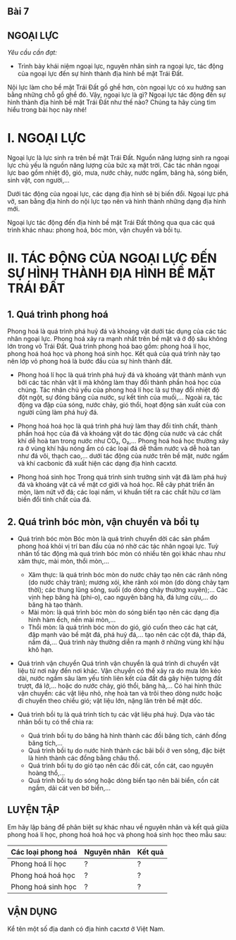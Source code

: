 ## Bài 7

## NGOẠI LỰC

*Yêu cầu cần đạt:*
- Trình bày khái niệm ngoại lực, nguyên nhân sinh ra ngoại lực, tác động của ngoại lực đến sự hình thành địa hình bề mặt Trái Đất.

Nội lực làm cho bề mặt Trái Đất gồ ghề hơn, còn ngoại lực có xu hướng san bằng những chỗ gồ ghề đó. Vậy, ngoại lực là gì? Ngoại lực tác động đến sự hình thành địa hình bề mặt Trái Đất như thế nào? Chúng ta hãy cùng tìm hiểu trong bài học này nhé!

# I. NGOẠI LỰC

Ngoại lực là lực sinh ra trên bề mặt Trái Đất. Nguồn năng lượng sinh ra ngoại lực chủ yếu là nguồn năng lượng của bức xạ mặt trời. Các tác nhân ngoại lực bao gồm nhiệt độ, gió, mưa, nước chảy, nước ngầm, băng hà, sóng biển, sinh vật, con người,...

Dưới tác động của ngoại lực, các dạng địa hình sẽ bị biến đổi. Ngoại lực phá vỡ, san bằng địa hình do nội lực tạo nên và hình thành những dạng địa hình mới.

Ngoại lực tác động đến địa hình bề mặt Trái Đất thông qua qua các quá trình khác nhau: phong hoá, bóc mòn, vận chuyển và bồi tụ.

# II. TÁC ĐỘNG CỦA NGOẠI LỰC ĐẾN SỰ HÌNH THÀNH ĐỊA HÌNH BỀ MẶT TRÁI ĐẤT

## 1. Quá trình phong hoá

Phong hoá là quá trình phá huỷ đá và khoáng vật dưới tác dụng của các tác nhân ngoại lực. Phong hoá xảy ra mạnh nhất trên bề mặt và ở độ sâu không lớn trong vỏ Trái Đất. Quá trình phong hoá bao gồm: phong hoá lí học, phong hoá hoá học và phong hoá sinh học. Kết quả của quá trình này tạo nên lớp vỏ phong hoá là bước đầu của sự hình thành đất.

- Phong hoá lí học là quá trình phá huỷ đá và khoáng vật thành mảnh vụn bởi các tác nhân vật lí mà không làm thay đổi thành phần hoá học của chúng. Tác nhân chủ yếu của phong hoá lí học là sự thay đổi nhiệt độ đột ngột, sự đóng băng của nước, sự kết tinh của muối,... Ngoài ra, tác động va đập của sóng, nước chảy, gió thổi, hoạt động sản xuất của con người cũng làm phá huỷ đá.

- Phong hoá hoá học là quá trình phá huỷ làm thay đổi tính chất, thành phần hoá học của đá và khoáng vật do tác động của nước và các chất khí dễ hoà tan trong nước như CO₂, O₂,... Phong hoá hoá học thường xảy ra ở vùng khí hậu nóng ẩm có các loại đá dễ thấm nước và dễ hoà tan như đá vôi, thạch cao,... dưới tác động của nước trên bề mặt, nước ngấm và khí cacbonic đã xuất hiện các dạng địa hình cacxtơ.

- Phong hoá sinh học
    Trong quá trình sinh trưởng sinh vật đã làm phá huỷ đá và khoáng vật cả về mặt cơ giới và hoá học. Rễ cây phát triển ăn mòn, làm nứt vỡ đá; các loại nấm, vi khuẩn tiết ra các chất hữu cơ làm biến đổi tính chất của đá.

## 2. Quá trình bóc mòn, vận chuyển và bồi tụ

- Quá trình bóc mòn
    Bóc mòn là quá trình chuyển dời các sản phẩm phong hoá khỏi vị trí ban đầu của nó nhờ các tác nhân ngoại lực. Tuỳ nhân tố tác động mà quá trình bóc mòn có nhiều tên gọi khác nhau như xâm thực, mài mòn, thổi mòn,...
    + Xâm thực: là quá trình bóc mòn do nước chảy tạo nên các rãnh nông (do nước chảy tràn); mương xói, khe rãnh xói mòn (do dòng chảy tạm thời); các thung lũng sông, suối (do dòng chảy thường xuyên);... Các vịnh hẹp băng hà (phi-o), cao nguyên băng hà, đá lưng cừu,... do băng hà tạo thành.
    + Mài mòn: là quá trình bóc mòn do sóng biển tạo nên các dạng địa hình hàm ếch, nền mài mòn,...
    + Thổi mòn: là quá trình bóc mòn do gió, gió cuốn theo các hạt cát, đập mạnh vào bề mặt đá, phá huỷ đá,... tạo nên các cột đá, tháp đá, nấm đá,... Quá trình này thường diễn ra mạnh ở những vùng khí hậu khô hạn.

- Quá trình vận chuyển
    Quá trình vận chuyển là quá trình di chuyển vật liệu từ nơi này đến nơi khác. Vận chuyển có thể xảy ra do mưa lớn kéo dài, nước ngấm sâu làm yếu tính liên kết của đất đá gây hiện tượng đất trượt, đá lở,... hoặc do nước chảy, gió thổi, băng hà,...
    Có hai hình thức vận chuyển: các vật liệu nhỏ, nhẹ hoà tan và trôi theo dòng nước hoặc đi chuyển theo chiều gió; vật liệu lớn, nặng lăn trên bề mặt dốc.

- Quá trình bồi tụ là quá trình tích tụ các vật liệu phá huỷ. Dựa vào tác nhân bồi tụ có thể chia ra:
    + Quá trình bồi tụ do băng hà hình thành các đồi băng tích, cánh đồng băng tích,...
    + Quá trình bồi tụ do nước hình thành các bãi bồi ở ven sông, đặc biệt là hình thành các đồng bằng châu thổ.
    + Quá trình bồi tụ do gió tạo nên các đồi cát, cồn cát, cao nguyên hoàng thổ,...
    + Quá trình bồi tụ do sóng hoặc dòng biển tạo nên bãi biển, cồn cát ngầm, dải cát ven bờ biển,...

## LUYỆN TẬP

Em hãy lập bảng để phân biệt sự khác nhau về nguyên nhân và kết quả giữa phong hoá lí học, phong hoá hoá học và phong hoá sinh học theo mẫu sau:

| Các loại phong hoá | Nguyên nhân | Kết quả |
|---|---|---|
| Phong hoá lí học | ? | ? |
| Phong hoá hoá học | ? | ? |
| Phong hoá sinh học | ? | ? |

## VẬN DỤNG

Kể tên một số địa danh có địa hình cacxtơ ở Việt Nam.
